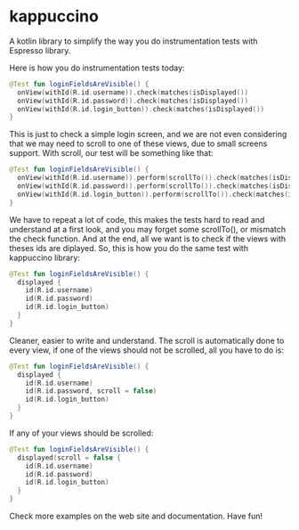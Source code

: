 # kappuccino
A kotlin library to simplify the way you do instrumentation tests with Espresso library.

Here is how you do instrumentation tests today:

``` kotlin
@Test fun loginFieldsAreVisible() {
  onView(withId(R.id.username)).check(matches(isDisplayed())
  onView(withId(R.id.password)).check(matches(isDisplayed())
  onView(withId(R.id.login_button)).check(matches(isDisplayed())
}
```
This is just to check a simple login screen, and we are not even considering that we may need to scroll to one of these views,
due to small screens support.
With scroll, our test will be something like that:

``` kotlin
@Test fun loginFieldsAreVisible() {
  onView(withId(R.id.username)).perform(scrollTo()).check(matches(isDisplayed())
  onView(withId(R.id.password)).perform(scrollTo()).check(matches(isDisplayed())
  onView(withId(R.id.login_button)).perform(scrollTo()).check(matches(isDisplayed())
}
```

We have to repeat a lot of code, this makes the tests hard to read and understand at a first look, and you may forget some scrollTo(), or mismatch the check function.
And at the end, all we want is to check if the views with theses ids are diplayed.
So, this is how you do the same test with kappuccino library:

``` kotlin
@Test fun loginFieldsAreVisible() {
  displayed {
    id(R.id.username)
    id(R.id.password)
    id(R.id.login_button)
  }
}
```

Cleaner, easier to write and understand. 
The scroll is automatically done to every view, if one of the views should not be scrolled, all you have to do is:

``` kotlin
@Test fun loginFieldsAreVisible() {
  displayed {
    id(R.id.username)
    id(R.id.password, scroll = false)
    id(R.id.login_button)
  }
}
```

If any of your views should be scrolled:

``` kotlin
@Test fun loginFieldsAreVisible() {
  displayed(scroll = false {
    id(R.id.username)
    id(R.id.password)
    id(R.id.login_button)
  }
}
```
Check more examples on the web site and documentation.
Have fun!




